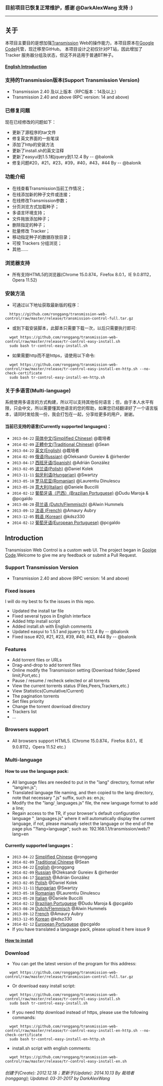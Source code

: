 ### 目前项目已恢复正常维护，感谢 @DarkAlexWang 支持 :)
-----
关于
-----
本项目主要目的是想加强[Transmission](https://www.transmissionbt.com/) Web的操作能力，本项目原本在[Google Code](https://code.google.com/p/transmission-control/)托管，现迁移至GitHub。
本项目设计之初仅针对PT站，因此增加了 Tracker 服务器分组及状态，但这不并适用于普通BT种子。

#### [English Introduction](#introduction)

### 支持的Transmission版本(Support Transmission Version)
 - Transmission 2.40 及以上版本（RPC版本：14及以上）
 - Transmission 2.40 and above (RPC version: 14 and above)

### 已修复问题
现在已经修改的问题如下：
 - 更新了源程序的tar文件
 - 修复英文界面的一些笔误
 - 添加了http的安装方法
 - 更新了install.sh的英文注释
 - 更新了easyui到1.5.1和jquery到1.12.4 By -- @balonik
 - 修复问题#20，#21，#23，#39，#40，#43，#44 By -- @balonik

### 功能介绍
 - 在线查看Transmission当前工作情况；
 - 在线添加新的种子文件或连接；
 - 在线修改Transmission参数；
 - 分页浏览方式加载种子；
 - 多语言环境支持；
 - 文件拖放添加种子；
 - 删除指定的种子；
 - 批量修改 Tracker；
 - 移动指定种子的数据存放目录；
 - 可按 Trackers 分组浏览；
 - 其他……

### 浏览器支持
 - 所有支持HTML5的浏览器(Chrome 15.0.874，Firefox 8.0.1，IE 9.0.8112，Opera 11.52)

### 安装方法
 - 可通过以下地址获取最新版的程序：
~~~
  https://github.com/ronggang/transmission-web-control/raw/master/release/transmission-control-full.tar.gz
~~~
 - 或到下载安装脚本，此脚本只需要下载一次，以后只需要执行即可:
~~~
  wget https://github.com/ronggang/transmission-web-control/raw/master/release/tr-control-easy-install.sh
  sudo bash tr-control-easy-install.sh
~~~
 - 如果需要http而不是https，请使用以下命令:
~~~
  wget https://github.com/ronggang/transmission-web-control/raw/master/release/tr-control-easy-install-en-http.sh --no-check-certificate
  sudo bash tr-control-easy-install-en-http.sh
~~~

### 关于多语言(Multi-language)
系统使用多语言的方式构建，所以可以支持其他任何语言；但，由于本人水平有限，只会中文，所以需要懂其他语言的您的帮助，如果您已经翻译好了一个语言版本，请同时发给我一份，我会打包在一起，分享给更多的用户，谢谢。

#### 当前已支持的语言(Currently supported languages)：
 - `2013-04-22` [简体中文(Simplified Chinese)](https://github.com/ronggang/transmission-web-control/raw/master/src/tr-web-control/lang/zh-CN.js) @栽培者
 - `2014-02-09` [正體中文(Traditional Chinese)](https://github.com/ronggang/transmission-web-control/raw/master/src/tr-web-control/lang/zh-TW.js) @Sean
 - `2013-04-22` [英文(English)](https://github.com/ronggang/transmission-web-control/raw/master/src/tr-web-control/lang/en.js) @栽培者
 - `2014-02-09` [俄语(Russian)](https://github.com/ronggang/transmission-web-control/raw/master/src/tr-web-control/lang/ru.js) @Oleksandr Gureiev & @irherder
 - `2013-04-17` [西班牙语(Spanish)](https://github.com/ronggang/transmission-web-control/raw/master/src/tr-web-control/lang/es.js) @Adrián González
 - `2013-02-05` [波兰语(Polish)](https://github.com/ronggang/transmission-web-control/raw/master/src/tr-web-control/lang/pl.js) @Daniel Kolek
 - `2013-11-11` [匈牙利语(Hungarian)](https://github.com/ronggang/transmission-web-control/raw/master/src/tr-web-control/lang/hu.js) @Swartzy
 - `2013-05-18` [罗马尼亚(Romanian)](https://github.com/ronggang/transmission-web-control/raw/master/src/tr-web-control/lang/ro.js) @Laurentiu Dinulescu
 - `2013-05-28` [意大利(Italian)](https://github.com/ronggang/transmission-web-control/raw/master/src/tr-web-control/lang/it.js) @Daniele Buccilli
 - `2014-02-12` [葡萄牙语（巴西）(Brazilian Portuguese)](https://github.com/ronggang/transmission-web-control/raw/master/src/tr-web-control/lang/pt-BR.js) @Dudu Maroja & @pcgaldo
 - `2013-08-20` [荷兰语 (Dutch/Flemmisch)](https://github.com/ronggang/transmission-web-control/raw/master/src/tr-web-control/lang/nl.js) @Alwin Hummels
 - `2013-09-12` [法语 (French)](https://github.com/ronggang/transmission-web-control/raw/master/src/tr-web-control/lang/fr.js) @Amaury Aubry
 - `2013-12-05` [韩语 (Korean)](https://github.com/ronggang/transmission-web-control/raw/master/src/tr-web-control/lang/ko.js) @kdsz330
 - `2014-02-12` [葡萄牙语(European Portuguese)](https://github.com/ronggang/transmission-web-control/raw/master/src/tr-web-control/lang/pt-PT.js) @pcgaldo


Introduction
-------------------
Transmission Web Control is a custom web UI. The project began in [Goolge Code](https://code.google.com/p/transmission-control/).Welcome to give me any feedback or submit a Pull Request.

### Support Transmission Version
 - Transmission 2.40 and above (RPC version: 14 and above)

### Fixed issues
I will do my best to fix the issues in this repo.
 - Updated the install tar file
 - Fixed several typos in English interface
 - Added http install script
 - Added install.sh with English comments
 - Updated easyui to 1.5.1 and jquery to 1.12.4 By -- @balonik
 - Fixed issue #20, #21, #23, #39, #40, #43, #44 By -- @balonik

### Features
 - Add torrent files or URLs
 - Drag-and-drop to add torrent files
 - Online modify the Transmission setting (Download folder,Speed ​​limit,Port,etc.)
 - Pause / resume / recheck selected or all torrents
 - View the current torrents status (Files,Peers,Trackers,etc.)
 - View Statistics(Cumulative/Current)
 - The pagination torrents
 - Set files priority
 - Change the torrent download directory
 - Trackers list
 - ...

### Browsers support
 - All browsers support HTML5. (Chrome 15.0.874，Firefox 8.0.1，IE 9.0.8112，Opera 11.52 etc.)

### Multi-language
#### How to use the language pack:
 - All language files are needed to put in the "lang" directory, format refer "lang/en.js";
 - Translated language file naming, and then copied to the lang directory, note that necessary ".js" suffix, such as: en.js;
 - Modify the the "lang/`_`languages.js" file, the new language format to add a line;
 - Regain access to the TR, if your browser's default configuration language "`_`languages.js" where it will automatically display the current language, if not, please manually select the language or the end of the page plus "?lang=language"; such as: 192.168.1.1/transmission/web/?lang=en

#### Currently supported languages：
 - `2013-04-22` [Simplified Chinese](https://github.com/ronggang/transmission-web-control/raw/master/src/tr-web-control/lang/zh-CN.js) @ronggang
 - `2014-02-09` [Traditional Chinese](https://github.com/ronggang/transmission-web-control/raw/master/src/tr-web-control/lang/zh-TW.js) @Sean
 - `2013-04-22` [English](https://github.com/ronggang/transmission-web-control/raw/master/src/tr-web-control/lang/en.js) @ronggang
 - `2014-02-09` [Russian](https://github.com/ronggang/transmission-web-control/raw/master/src/tr-web-control/lang/ru.js) @Oleksandr Gureiev & @irherder
 - `2013-04-17` [Spanish](https://github.com/ronggang/transmission-web-control/raw/master/src/tr-web-control/lang/es.js) @Adrián González
 - `2013-02-05` [Polish](https://github.com/ronggang/transmission-web-control/raw/master/src/tr-web-control/lang/pl.js) @Daniel Kolek
 - `2013-11-11` [Hungarian](https://github.com/ronggang/transmission-web-control/raw/master/src/tr-web-control/lang/hu.js) @Swartzy
 - `2013-05-18` [Romanian](https://github.com/ronggang/transmission-web-control/raw/master/src/tr-web-control/lang/ro.js) @Laurentiu Dinulescu
 - `2013-05-28` [Italian](https://github.com/ronggang/transmission-web-control/raw/master/src/tr-web-control/lang/it.js) @Daniele Buccilli
 - `2014-02-12` [Brazilian Portuguese](https://github.com/ronggang/transmission-web-control/raw/master/src/tr-web-control/lang/pt-BR.js) @Dudu Maroja & @pcgaldo
 - `2013-08-20` [Dutch/Flemmisch](https://github.com/ronggang/transmission-web-control/raw/master/src/tr-web-control/lang/nl.js) @Alwin Hummels
 - `2013-09-12` [French](https://github.com/ronggang/transmission-web-control/raw/master/src/tr-web-control/lang/fr.js) @Amaury Aubry
 - `2013-12-05` [Korean](https://github.com/ronggang/transmission-web-control/raw/master/src/tr-web-control/lang/ko.js) @kdsz330
 - `2014-02-12` [European Portuguese](https://github.com/ronggang/transmission-web-control/raw/master/src/tr-web-control/lang/pt-PT.js) @pcgaldo
 - If you have translated a language pack, please upload it here issue 9

#### [How to install](https://code.google.com/p/transmission-control/wiki/Install#1._Automatic_Installation_(Linux))

### Download
 - You can get the latest version of the program for this address:
~~~
  wget https://github.com/ronggang/transmission-web-control/raw/master/release/transmission-control-full.tar.gz
~~~
 - Or download easy install script:
~~~
  wget https://github.com/ronggang/transmission-web-control/raw/master/release/tr-control-easy-install.sh
  sudo bash tr-control-easy-install.sh
~~~
 - If you need http download instead of https, please use the following
     commands:
~~~
  wget https://github.com/ronggang/transmission-web-control/raw/master/release/tr-control-easy-install-en-http.sh --no-check-certificate
  sudo bash tr-control-easy-install-en-http.sh
~~~
 - install.sh script with english comments:
~~~
  wget https://github.com/ronggang/transmission-web-control/raw/master/release/tr-control-easy-install-en.sh
~~~

###### 创建于(Create): 2012.12.18；更新于(Update): 2014.10.13 By 栽培者(ronggang); Updated: 03-31-2017 by DarkAlexWang  ######
